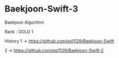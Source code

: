 # Baekjoon-Swift-3
Baekjoon Algorithm 

Rank : GOLD 1



History
1 -> https://github.com/esl1129/Baekjoon-Swift

2 -> https://github.com/esl1129/Baekjoon-Swift-2
